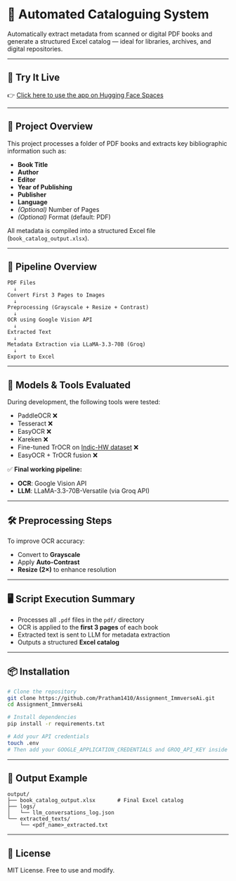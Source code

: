
# 📘 Automated Cataloguing System

Automatically extract metadata from scanned or digital PDF books and generate a structured Excel catalog — ideal for libraries, archives, and digital repositories.

---

## 🚀 Try It Live

👉 [Click here to use the app on Hugging Face Spaces](https://huggingface.co/spaces/thamesh24/Assignment_ImmverseAI)

---

## 🧠 Project Overview

This project processes a folder of PDF books and extracts key bibliographic information such as:

- **Book Title**
- **Author**
- **Editor**
- **Year of Publishing**
- **Publisher**
- **Language**
- *(Optional)* Number of Pages
- *(Optional)* Format (default: PDF)

All metadata is compiled into a structured Excel file (`book_catalog_output.xlsx`).

---

## 🔄 Pipeline Overview

```
PDF Files
  ↓
Convert First 3 Pages to Images
  ↓
Preprocessing (Grayscale + Resize + Contrast)
  ↓
OCR using Google Vision API
  ↓
Extracted Text
  ↓
Metadata Extraction via LLaMA-3.3-70B (Groq)
  ↓
Export to Excel
```

---

## 🧪 Models & Tools Evaluated

During development, the following tools were tested:

- PaddleOCR ❌
- Tesseract ❌
- EasyOCR ❌
- Kareken ❌
- Fine-tuned TrOCR on [Indic-HW dataset](https://cvit.iiit.ac.in/research/projects/cvit-projects/indic-hw-data) ❌
- EasyOCR + TrOCR fusion ❌

✅ **Final working pipeline:**

- **OCR**: Google Vision API  
- **LLM**: LLaMA-3.3-70B-Versatile (via Groq API)

---

## 🛠️ Preprocessing Steps

To improve OCR accuracy:

- Convert to **Grayscale**
- Apply **Auto-Contrast**
- **Resize (2×)** to enhance resolution

---

## 🖥️ Script Execution Summary

- Processes all `.pdf` files in the `pdf/` directory
- OCR is applied to the **first 3 pages** of each book
- Extracted text is sent to LLM for metadata extraction
- Outputs a structured **Excel catalog**

---

## 📦 Installation

```bash
# Clone the repository
git clone https://github.com/Pratham1410/Assignment_ImmverseAi.git
cd Assignment_ImmverseAi

# Install dependencies
pip install -r requirements.txt

# Add your API credentials
touch .env
# Then add your GOOGLE_APPLICATION_CREDENTIALS and GROQ_API_KEY inside the .env file
```

---

## 📁 Output Example

```
output/
├── book_catalog_output.xlsx       # Final Excel catalog
├── logs/
│   └── llm_conversations_log.json
└── extracted_texts/
    └── <pdf_name>_extracted.txt
```

---

## 📄 License

MIT License. Free to use and modify.

